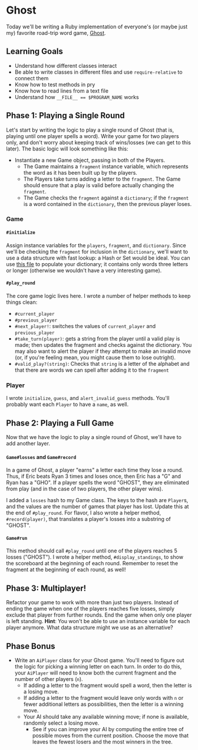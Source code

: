 # Ghost

Today we'll be writing a Ruby implementation of everyone's (or maybe
just my) favorite road-trip word game, [Ghost][ghost-wiki].

[ghost-wiki]: https://en.wikipedia.org/wiki/Ghost_(game)

## Learning Goals

* Understand how different classes interact
* Be able to write classes in different files and use `require-relative` to
connect them
* Know how to test methods in pry
* Know how to read lines from a text file
* Understand how `__FILE__ == $PROGRAM_NAME` works

## Phase 1: Playing a Single Round

Let's start by writing the logic to play a single round of Ghost (that
is, playing until one player spells a word). Write your game for two
players only, and don't worry about keeping track of wins/losses (we can
get to this later). The basic logic will look something like this:

- Instantiate a new Game object, passing in both of the Players.
  - The Game maintains a `fragment` instance variable, which represents
    the word as it has been built up by the players.
  - The Players take turns adding a letter to the `fragment`. The Game
    should ensure that a play is valid before actually changing the
    `fragment`.
  - The Game checks the `fragment` against a `dictionary`; if the
    `fragment` is a word contained in the `dictionary`, then the
    previous player loses.

### Game

#### `#initialize`

Assign instance variables for the `players`, `fragment`, and
`dictionary`. Since we'll be checking the `fragment` for inclusion in
the `dictionary`, we'll want to use a data structure with fast lookup: a
Hash or Set would be ideal. You can use [this file][ghost-dictionary] to
populate your dictionary; it contains only words three letters or longer
(otherwise we wouldn't have a very interesting game).

#### `#play_round`

The core game logic lives here. I wrote a number of helper methods to
keep things clean:

- `#current_player`
- `#previous_player`
- `#next_player!`: switches the values of `current_player` and
  `previous_player`
- `#take_turn(player)`: gets a string from the player until a valid play
  is made; then updates the fragment and checks against the dictionary.
  You may also want to alert the player if they attempt to make an
  invalid move (or, if you're feeling mean, you might cause them to lose
  outright).
- `#valid_play?(string)`: Checks that `string` is a letter of the
  alphabet and that there are words we can spell after adding it to the
  `fragment`

### Player

I wrote `initialize`, `guess`, and `alert_invalid_guess` methods. You'll
probably want each `Player` to have a `name`, as well.

[ghost-dictionary]: ./dictionary.txt

## Phase 2: Playing a Full Game

Now that we have the logic to play a single round of Ghost, we'll have
to add another layer.

#### `Game#losses` and `Game#record`

In a game of Ghost, a player "earns" a letter each time they lose a
round. Thus,
if Eric beats Ryan 3 times and loses once, then Eric has a "G" and Ryan
  has a "GHO". If a player spells the word "GHOST", they are eliminated
  from play (and in the case of two players, the other player wins).

I added a `losses` hash to my Game class. The keys to the hash are
`Player`s, and the values are the number of games that player has lost.
Update this at the end of `#play_round`. For flavor, I also wrote a
helper method, `#record(player)`, that translates a player's losses into
a substring of "GHOST".

#### `Game#run`

This method should call `#play_round` until one of the players reaches 5
losses ("GHOST"). I wrote a helper method, `#display_standings`, to show
the scoreboard at the beginning of each round. Remember to reset the
fragment at the beginning of each round, as well!

## Phase 3: Multiplayer!

Refactor your game to work with more than just two players. Instead of
ending the game when one of the players reaches five losses, simply
exclude that player from further rounds. End the game when only one
player is left standing. **Hint**: You won't be able to use an instance
variable for each player anymore. What data structure might we use as an
alternative?

## Phase Bonus

- Write an `AiPlayer` class for your Ghost game. You'll need to figure
  out the logic for picking a winning letter on each turn. In order to
  do this, your `AiPlayer` will need to know both the current fragment
  and the number of other players (`n`).
    - If adding a letter to the fragment would spell a word, then the
      letter is a losing move.
    - If adding a letter to the fragment would leave only words with `n`
      or fewer additional letters as possibilities, then the letter is a
      winning move.
    - Your AI should take any available winning move; if none is
      available, randomly select a losing move.
      - See if you can improve your AI by computing the entire tree of
        possible moves from the current position. Choose the move that
        leaves the fewest losers and the most winners in the tree.

[ghost-variants]: https://en.wikipedia.org/wiki/Ghost_(game)#Variants

